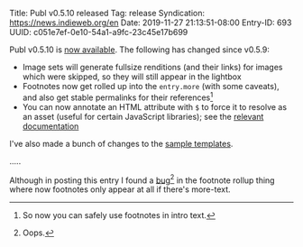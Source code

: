 Title: Publ v0.5.10 released
Tag: release
Syndication: https://news.indieweb.org/en
Date: 2019-11-27 21:13:51-08:00
Entry-ID: 693
UUID: c051e7ef-0e10-54a1-a9fc-23c45e17b699

Publ v0.5.10 is [now available](https://pypi.org/project/Publ/0.5.10/). The following has changed since v0.5.9:

* Image sets will generate fullsize renditions (and their links) for images which were skipped, so they will still appear in the lightbox
* Footnotes now get rolled up into the `entry.more` (with some caveats), and also get stable permalinks for their references[^intro]
* You can now annotate an HTML attribute with `$` to force it to resolve as an asset (useful for certain JavaScript libraries); see the [relevant documentation](322#link-targets)

[^intro]: So now you can safely use footnotes in intro text.

I've also made a bunch of changes to the [sample templates](https://github.com/PlaidWeb/Publ-templates-beesbuzz.biz/).

.....

Although in posting this entry I found a [bug](https://github.com/PlaidWeb/Publ/issues/316)[^bug] in the footnote rollup thing where now footnotes only appear at all if there's more-text.

[^bug]: Oops.